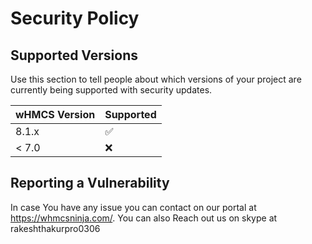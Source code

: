 # Security Policy

## Supported Versions

Use this section to tell people about which versions of your project are
currently being supported with security updates.

| wHMCS Version | Supported          |
| ------------- | ------------------ |
| 8.1.x         | :white_check_mark: |
| < 7.0         | :x:                |

## Reporting a Vulnerability

In case You have any issue you can contact on our portal at https://whmcsninja.com/.
You can also Reach out us on skype at rakeshthakurpro0306

